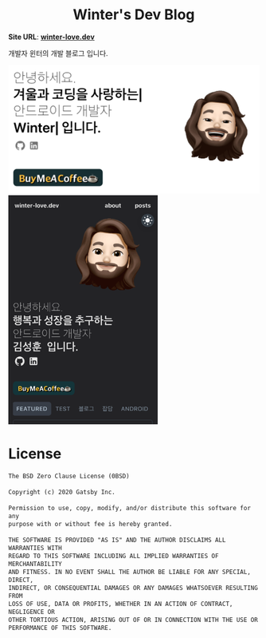 <h1 align="center">
  Winter's Dev Blog
</h1>

**Site URL**: [**winter-love.dev**](https://winter-love.dev)

개발자 윈터의 개발 블로그 입니다.

<img src="/assets/blog_pc.png" width="600">

<img src="assets/blog_mobile.png" width="300">


# License
```
The BSD Zero Clause License (0BSD)

Copyright (c) 2020 Gatsby Inc.

Permission to use, copy, modify, and/or distribute this software for any
purpose with or without fee is hereby granted.

THE SOFTWARE IS PROVIDED "AS IS" AND THE AUTHOR DISCLAIMS ALL WARRANTIES WITH
REGARD TO THIS SOFTWARE INCLUDING ALL IMPLIED WARRANTIES OF MERCHANTABILITY
AND FITNESS. IN NO EVENT SHALL THE AUTHOR BE LIABLE FOR ANY SPECIAL, DIRECT,
INDIRECT, OR CONSEQUENTIAL DAMAGES OR ANY DAMAGES WHATSOEVER RESULTING FROM
LOSS OF USE, DATA OR PROFITS, WHETHER IN AN ACTION OF CONTRACT, NEGLIGENCE OR
OTHER TORTIOUS ACTION, ARISING OUT OF OR IN CONNECTION WITH THE USE OR
PERFORMANCE OF THIS SOFTWARE.
```